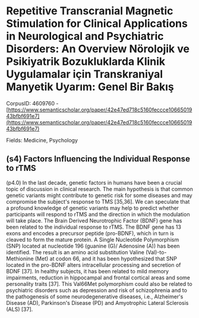 # Repetitive Transcranial Magnetic Stimulation for Clinical Applications in Neurological and Psychiatric Disorders: An Overview Nörolojik ve Psikiyatrik Bozukluklarda Klinik Uygulamalar için Transkraniyal Manyetik Uyarım: Genel Bir Bakış

CorpusID: 4609760 - [https://www.semanticscholar.org/paper/42e47ed718c5160feccce1066501943bfbf691e7](https://www.semanticscholar.org/paper/42e47ed718c5160feccce1066501943bfbf691e7)

Fields: Medicine, Psychology

## (s4) Factors Influencing the Individual Response to rTMS
(p4.0) In the last decade, genetic factors in humans have been a crucial topic of discussion in clinical research. The main hypothesis is that common genetic variants might contribute to genetic risk for some diseases and may compromise the subject's response to TMS [35,36]. We can speculate that a profound knowledge of genetic variants may help to predict whether participants will respond to rTMS and the direction in which the modulation will take place. The Brain Derived Neurotrophic Factor (BDNF) gene has been related to the individual response to rTMS. The BDNF gene has 13 exons and encodes a precursor peptide (pro-BDNF), which in turn is cleaved to form the mature protein. A Single Nucleotide Polymorphism (SNP) located at nucleotide 196 (guanine (G)/ Adenosine (A)) has been identified. The result is an amino acid substitution Valine (Val)-to-Methionine (Met) at codon 66, and it has been hypothesized that SNP located in the pro-BDNF alters intracellular processing and secretion of BDNF [37]. In healthy subjects, it has been related to mild memory impairments, reduction in hippocampal and frontal cortical areas and some personality traits [37]. This Val66Met polymorphism could also be related to psychiatric disorders such as depression and risk of schizophrenia and to the pathogenesis of some neurodegenerative diseases, i.e., Alzheimer's Disease (AD), Parkinson's Disease (PD) and Amyotrophic Lateral Sclerosis (ALS) [37].
